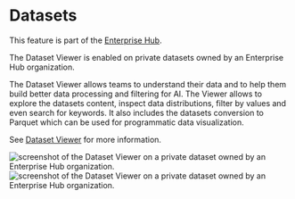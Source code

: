 # Datasets

<Tip warning={true}>
This feature is part of the <a href="https://huggingface.co/enterprise" target="_blank">Enterprise Hub</a>.
</Tip>

The Dataset Viewer is enabled on private datasets owned by an Enterprise Hub organization. 

The Dataset Viewer allows teams to understand their data and to help them build better data processing and filtering for AI. The Viewer allows to explore the datasets content, inspect data distributions, filter by values and even search for keywords. It also includes the datasets conversion to Parquet which can be used for programmatic data visualization.

See [Dataset Viewer](./datasets-viewer) for more information.

<div class="flex justify-center">
<img class="block dark:hidden" src="https://huggingface.co/datasets/huggingface/documentation-images/resolve/main/hub/private-dataset-viewer.png" alt="screenshot of the Dataset Viewer on a private dataset owned by an Enterprise Hub organization."/>
<img class="hidden dark:block" src="https://huggingface.co/datasets/huggingface/documentation-images/resolve/main/hub/private-dataset-viewer-dark.png" alt="screenshot of the Dataset Viewer on a private dataset owned by an Enterprise Hub organization."/>
</div>
